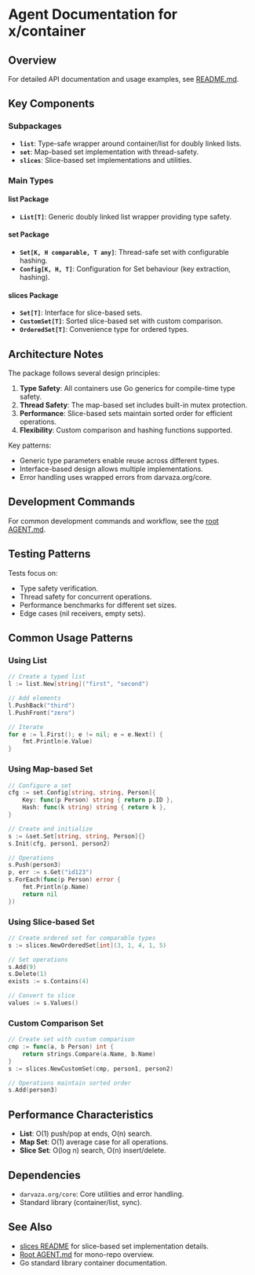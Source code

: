 # Agent Documentation for x/container

## Overview

For detailed API documentation and usage examples, see [README.md](README.md).

## Key Components

### Subpackages

- **`list`**: Type-safe wrapper around container/list for doubly linked lists.
- **`set`**: Map-based set implementation with thread-safety.
- **`slices`**: Slice-based set implementations and utilities.

### Main Types

#### list Package

- **`List[T]`**: Generic doubly linked list wrapper providing type safety.

#### set Package

- **`Set[K, H comparable, T any]`**: Thread-safe set with configurable hashing.
- **`Config[K, H, T]`**: Configuration for Set behaviour (key extraction,
  hashing).

#### slices Package

- **`Set[T]`**: Interface for slice-based sets.
- **`CustomSet[T]`**: Sorted slice-based set with custom comparison.
- **`OrderedSet[T]`**: Convenience type for ordered types.

## Architecture Notes

The package follows several design principles:

1. **Type Safety**: All containers use Go generics for compile-time type safety.
2. **Thread Safety**: The map-based set includes built-in mutex protection.
3. **Performance**: Slice-based sets maintain sorted order for efficient
   operations.
4. **Flexibility**: Custom comparison and hashing functions supported.

Key patterns:

- Generic type parameters enable reuse across different types.
- Interface-based design allows multiple implementations.
- Error handling uses wrapped errors from darvaza.org/core.

## Development Commands

For common development commands and workflow, see the
[root AGENT.md](../AGENT.md).

## Testing Patterns

Tests focus on:

- Type safety verification.
- Thread safety for concurrent operations.
- Performance benchmarks for different set sizes.
- Edge cases (nil receivers, empty sets).

## Common Usage Patterns

### Using List

```go
// Create a typed list
l := list.New[string]("first", "second")

// Add elements
l.PushBack("third")
l.PushFront("zero")

// Iterate
for e := l.First(); e != nil; e = e.Next() {
    fmt.Println(e.Value)
}
```

### Using Map-based Set

```go
// Configure a set
cfg := set.Config[string, string, Person]{
    Key: func(p Person) string { return p.ID },
    Hash: func(k string) string { return k },
}

// Create and initialize
s := &set.Set[string, string, Person]{}
s.Init(cfg, person1, person2)

// Operations
s.Push(person3)
p, err := s.Get("id123")
s.ForEach(func(p Person) error {
    fmt.Println(p.Name)
    return nil
})
```

### Using Slice-based Set

```go
// Create ordered set for comparable types
s := slices.NewOrderedSet[int](3, 1, 4, 1, 5)

// Set operations
s.Add(9)
s.Delete(1)
exists := s.Contains(4)

// Convert to slice
values := s.Values()
```

### Custom Comparison Set

```go
// Create set with custom comparison
cmp := func(a, b Person) int {
    return strings.Compare(a.Name, b.Name)
}
s := slices.NewCustomSet(cmp, person1, person2)

// Operations maintain sorted order
s.Add(person3)
```

## Performance Characteristics

- **List**: O(1) push/pop at ends, O(n) search.
- **Map Set**: O(1) average case for all operations.
- **Slice Set**: O(log n) search, O(n) insert/delete.

## Dependencies

- `darvaza.org/core`: Core utilities and error handling.
- Standard library (container/list, sync).

## See Also

- [slices README](slices/README.md) for slice-based set implementation details.
- [Root AGENT.md](../AGENT.md) for mono-repo overview.
- Go standard library container documentation.
